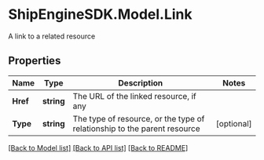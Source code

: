 # ShipEngineSDK.Model.Link
A link to a related resource

## Properties

Name | Type | Description | Notes
------------ | ------------- | ------------- | -------------
**Href** | **string** | The URL of the linked resource, if any | 
**Type** | **string** | The type of resource, or the type of relationship to the parent resource | [optional] 

[[Back to Model list]](../../README.md#documentation-for-models) [[Back to API list]](../../README.md#documentation-for-api-endpoints) [[Back to README]](../../README.md)

